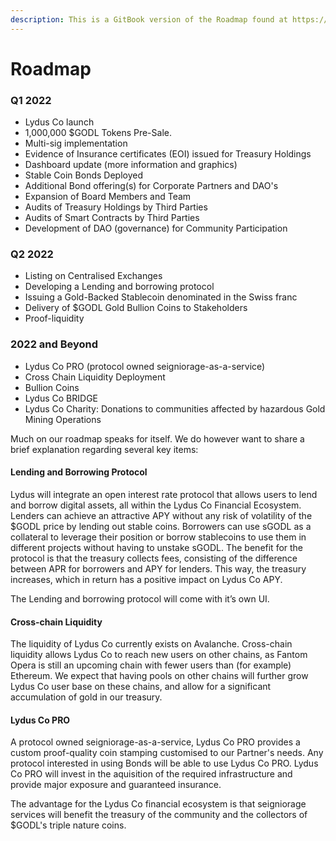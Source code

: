 ```yaml
---
description: This is a GitBook version of the Roadmap found at https://roadmap.lydus.co/
---
```


# Roadmap

### Q1 2022 <a href="#november-2021" id="november-2021"></a>

* Lydus Co launch
* 1,000,000 $GODL Tokens Pre-Sale.
* Multi-sig implementation
* Evidence of Insurance certificates (EOI) issued for Treasury Holdings
* Dashboard update (more information and graphics)
* Stable Coin Bonds Deployed
* Additional Bond offering(s) for Corporate Partners and DAO's
* Expansion of Board Members and Team
* Audits of Treasury Holdings by Third Parties
* Audits of Smart Contracts by Third Parties
* Development of DAO (governance) for Community Participation

### Q2 2022 <a href="#q4-2021" id="q4-2021"></a>

* Listing on Centralised Exchanges
* Developing a Lending and borrowing protocol
* Issuing a Gold-Backed Stablecoin denominated in the Swiss franc
* Delivery of $GODL Gold Bullion Coins to Stakeholders
* Proof-liquidity&#x20;

### 2022 and Beyond <a href="#2022-and-beyond" id="2022-and-beyond"></a>

* Lydus Co PRO (protocol owned seigniorage-as-a-service)
* Cross Chain Liquidity Deployment
* Bullion Coins
* Lydus Co BRIDGE
* Lydus Co Charity: Donations to communities affected by hazardous Gold Mining Operations



Much on our roadmap speaks for itself. We do however want to share a brief explanation regarding several key items:

#### Lending and Borrowing Protocol <a href="#lending-and-borrowing-protocol" id="lending-and-borrowing-protocol"></a>

Lydus will integrate an open interest rate protocol that allows users to lend and borrow digital assets, all within the Lydus Co Financial Ecosystem. Lenders can achieve an attractive APY without any risk of volatility of the $GODL price by lending out stable coins. Borrowers can use sGODL as a collateral to leverage their position or borrow stablecoins to use them in different projects without having to unstake sGODL. The benefit for the protocol is that the treasury collects fees, consisting of the difference between APR for borrowers and APY for lenders. This way, the treasury increases, which in return has a positive impact on Lydus Co APY.&#x20;

The Lending and borrowing protocol will come with it’s own UI.

#### Cross-chain Liquidity <a href="#cross-chain-liquidity" id="cross-chain-liquidity"></a>

The liquidity of Lydus Co currently exists on Avalanche. Cross-chain liquidity allows Lydus Co to reach new users on other chains, as Fantom Opera is still an upcoming chain with fewer users than (for example) Ethereum. We expect that having pools on other chains will further grow Lydus Co user base on these chains, and allow for a significant accumulation of gold in our treasury.

#### Lydus Co PRO <a href="#hector-pro" id="hector-pro"></a>

A protocol owned seigniorage-as-a-service, Lydus Co PRO provides a custom proof-quality coin stamping customised to our Partner's needs. Any protocol interested in using Bonds will be able to use Lydus Co PRO. Lydus Co PRO will invest in the aquisition of the required infrastructure and provide major exposure and guaranteed insurance.&#x20;

The advantage for the Lydus Co financial ecosystem is that seigniorage services will benefit the treasury of the community and the collectors of $GODL's triple nature coins.
